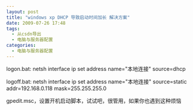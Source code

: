 ```yaml
---
layout: post
title: "windows xp DHCP 导致启动时间加长 解决方案"
date: 2009-07-26 17:48
tags: 
  - 从csdn导出
  - 电脑与服务器配置
categories: 
  - 电脑与服务器配置
---
```


logon.bat: netsh interface ip set address name="本地连接" source=dhcp

logoff.bat: netsh interface ip set address name="本地连接" source=static
addr=192.168.0.118 mask=255.255.255.0

gpedit.msc，设置开机启动脚本，试试吧，很管用，如果你也遇到这种烦恼


